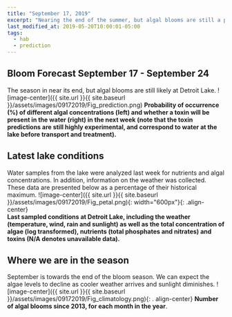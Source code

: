 ```yaml
---
title: "September 17, 2019"
excerpt: "Nearing the end of the summer, but algal blooms are still a possibility"
last_modified_at: 2019-05-20T10:00:01-05:00
tags: 
  - hab
  - prediction
---
```

## Bloom Forecast September 17 - September 24
The season in near its end, but algal blooms are still likely at Detroit Lake.
![image-center]({{ site.url }}{{ site.baseurl }}/assets/images/09172019/Fig_prediction.png)
__Probability of occurrence (%) of different algal concentrations (left) and whether a toxin will    be  present in the water (right) in the next week (note that the toxin predictions are still         highly      experimental, and correspond to water at the lake before transport and treatment).__

## Latest lake conditions
Water samples from the lake were analyzed last week for nutrients and algal concentrations. In       addition, information on the weather was collected. These data are presented below as a percentage   of their historical maximum.
![image-center]({{ site.url }}{{ site.baseurl }}/assets/images/09172019/Fig_petal.png){:             width="600px"}{: .align-center}
<br clear="all" />
__Last sampled conditions at Detroit Lake, including the weather (temperature, wind, rain and        sunlight) as well as the total concentration of algae (log transformed), nutrients (total phosphates and nitrates) and  toxins (N/A denotes unavailable data).__

## Where we are in the season
September is towards the end of the bloom season. We can expect the algae levels to decline as       cooler weather arrives and sunlight diminishes.
![image-center]({{ site.url }}{{ site.baseurl }}/assets/images/09172019/Fig_climatology.png){: .     align-center}
__Number of algal blooms since 2013, for each month in the year__.
